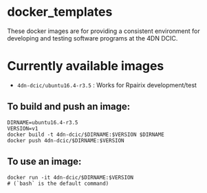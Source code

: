# docker_templates
These docker images are for providing a consistent environment for developing and testing software programs at the 4DN DCIC.

# Currently available images
* `4dn-dcic/ubuntu16.4-r3.5` : Works for Rpairix development/test

## To build and push an image:
```
DIRNAME=ubuntu16.4-r3.5
VERSION=v1
docker build -t 4dn-dcic/$DIRNAME:$VERSION $DIRNAME
docker push 4dn-dcic/$DIRNAME:$VERSION
```

## To use an image:
```
docker run -it 4dn-dcic/$DIRNAME:$VERSION
# (`bash` is the default command)
```
